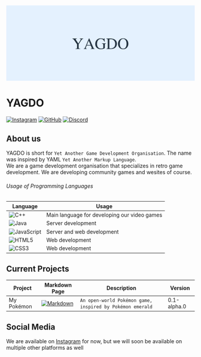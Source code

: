 ![BANNER](https://github.com/YAGDO/.github/blob/05d5e5734dcee62fa9bdc9465eecd44fbbcbe528/profile/Discord%20Message%20Banner%20(light).png)
# YAGDO
[![Instagram](https://img.shields.io/badge/Instagram-%23E4405F.svg?style=flat&logo=Instagram&logoColor=white)](https://www.instagram.com/yagdo_official/) [![GitHub](https://img.shields.io/badge/github-%23121011.svg?style=flat&logo=github&logoColor=white)](https://github.com/YAGDO) [![Discord](https://img.shields.io/badge/Discord-%235865F2.svg?style=flat&logo=discord&logoColor=white)](https://github.com/YAGDO/.github/blob/1217ea30380ba015f6faaf0d20bb36dcdc476373/profile/pages/discord.md)

## About us

YAGDO is short for `Yet Another Game Development Organisation`. The name was inspired by YAML `Yet Another Markup Language`. <br>
We are a game development organisation that specializes in retro game development. We are developing community games and wesites of course. <br> 

###### Usage of Programming Languages
Language | Usage 
--|--
![C++](https://img.shields.io/badge/c++-%2300599C.svg?style=for-the-badge&logo=c%2B%2B&logoColor=white) | Main language for developing our video games
![Java](https://img.shields.io/badge/java-%23ED8B00.svg?style=for-the-badge&logo=java&logoColor=white) | Server development
![JavaScript](https://img.shields.io/badge/javascript-%23323330.svg?style=for-the-badge&logo=javascript&logoColor=%23F7DF1E) | Server and web development
![HTML5](https://img.shields.io/badge/html5-%23E34F26.svg?style=for-the-badge&logo=html5&logoColor=white) | Web development
![CSS3](https://img.shields.io/badge/css3-%231572B6.svg?style=for-the-badge&logo=css3&logoColor=white) | Web development

## Current Projects

Project | Markdown Page | Description | Version
--|--|--|--
My Pokémon | [![Markdown](https://img.shields.io/badge/markdown-%23000000.svg?style=for-the-badge&logo=markdown&logoColor=white)](https://github.com/YAGDO/.github/blob/70e048bd669be25adb4ce342e35f383016e8150c/profile/pages/my_pokemon.md) | `An open-world Pokémon game, inspired by Pokémon emerald` | 0.1-alpha.0

## Social Media

We are available on [Instagram](https://www.instagram.com/yagdo_official/) for now, but we will soon be available on multiple other platforms as well
